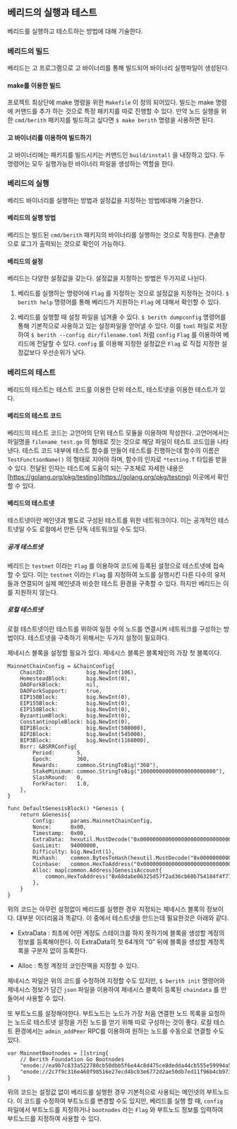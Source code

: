 ## 베리드의 실행과 테스트

베리드를 실행하고 테스트하는 방법에 대해 기술한다.

### 베리드의 빌드

베리드는 고 프로그램으로 고 바이너리를 통해 빌드되어 바이너리 실행파일이 생성된다.

#### make를 이용한 빌드

프로젝트 최상단에 make 명령을 위한 ```Makefile``` 이 정의 되어있다. 빌드는 make 명령에 커맨드를 추가 하는 것으로 특정 패키지를 따로 진행할 수 있다. 만약 노드 실행을 위한 ```cmd/berith``` 패키지를 빌드하고 싶다면 ```$ make berith``` 명령을 사용하면 된다. 

#### 고 바이너리를 이용하여 빌드하기

고 바이너리에는 패키지를 빌드시키는 커맨드인 ```build/install``` 을 내장하고 있다. 두 명령어는 모두 실행가능한 바이너리 파일을 생성하는 역할을 한다. 

### 베리드의 실행

베리드 바이너리를 실행하는 방법과 설정값을 지정하는 방법에대해 기술한다.

#### 베리드의 실행 방법

베리드는 빌드된 ```cmd/berith``` 패키지의 바이너리를 실행하는 것으로 작동한다. 콘솔창으로 로그가 출력되는 것으로 확인이 가능하다.

#### 베리드의 설정

베리드는 다양한 설정값을 갖는다. 설정값을 지정하는 방법은 두가지로 나뉜다.

1. 베리드를 실행하는 명령어에 ```Flag``` 를 지정하는 것으로 설정값을 지정하는 것이다. ```$ berith help``` 명령어를 통해 베리드가 지원하는 ```Flag``` 에 대해서 확인할 수 있다.

2. 베리드를 실행할 때 설정 파일을 넘겨줄 수 있다. ```$ berith dumpconfig``` 명령어를 통해 기본적으로 사용하고 있는 설정파일을 얻어낼 수 있다. 이를 ```toml``` 파일로 저장하여 ```$ berith --config dir/filename.toml``` 처럼 ```config``` ```Flag``` 를 이용하여 베리드에 전달할 수 있다. ```config``` 를 이용해 지정한 설정값은 ```Flag``` 로 직접 지정한 설정값보다 우선순위가 낮다.

### 베리드의 테스트

베리드의 테스트는 테스트 코드를 이용한 단위 테스트, 테스트넷을 이용한 테스트가 있다.

#### 베리드의 테스트 코드

베리드의 테스트 코드는 고언어의 단위 테스트 모듈을 이용하여 작성한다. 고언어에서는 파일명을 ```filename_test.go``` 의 형태로 짓는 것으로 해당 파일이 테스트 코드임을 나타낸다. 테스트 코드 내부에 테스트 함수를 만들어 테스트를 진행하는데 함수의 이름은 ```TestFunctionName()```  의 형태로 지어야 하며, 함수의 인자로 ```*testing.T``` 타입을 받을 수 있다. 전달된 인자는 테스트에 도움이 되는 구조체로 자세한 내용은 [https://golang.org/pkg/testing](https://golang.org/pkg/testing) 이곳에서 확인할 수 있다.

#### 베리드의 테스트넷

테스트넷이란 메인넷과 별도로 구성된 테스트를 위한 네트워크이다. 이는 공개적인 테스트넷일 수도 로컬에서 만든 단독 네트워크일 수도 있다. 

##### 공개 테스트넷

베리드는 ```testnet``` 이라는 ```Flag``` 를 이용하여 코드에 등록된 설정으로 테스트넷에 접속할 수 있다. 이는 ```testnet``` 이라는 ```Flag``` 를 지정하여 노드를 실행시킨 다른 다수의 유저들과 연결되어 실제 메인넷과 비슷한 테스트 환경을 구축할 수 있다. 하지만 베리드는 이를 지원하지 않는다.

##### 로컬 테스트넷

로컬 테스트넷이란 테스트를 위하여 일정 수의 노드를 연결시켜 네트워크를 구성하는 방법이다. 테스트넷을 구축하기 위해서는 두가지 설정이 필요하다.

제네시스 블록을 설정할 필요가 있다. 제네시스 블록은 블록체인의 가장 첫 블록이다.
```
MainnetChainConfig = &ChainConfig{
	ChainID:             big.NewInt(106),
	HomesteadBlock:      big.NewInt(0),
	DAOForkBlock:        nil,
	DAOForkSupport:      true,
	EIP150Block:         big.NewInt(0),
	EIP155Block:         big.NewInt(0),
	EIP158Block:         big.NewInt(0),
	ByzantiumBlock:      big.NewInt(0),
	ConstantinopleBlock: big.NewInt(0),
	BIP1Block:           big.NewInt(508000),
	BIP2Block:           big.NewInt(545000),
	BIP3Block:           big.NewInt(1168000),
	Bsrr: &BSRRConfig{
		Period:       5,
		Epoch:        360,
		Rewards:      common.StringToBig("360"),
		StakeMinimum: common.StringToBig("100000000000000000000000"),
		SlashRound:   0,
		ForkFactor:   1.0,
	},
}

func DefaultGenesisBlock() *Genesis {
    return &Genesis{
        Config:     params.MainnetChainConfig,
        Nonce:      0x00,
        Timestamp:  0x00,
        ExtraData:  hexutil.MustDecode("0x00000000000000000000000000000000000000000000000000000000000000005559b45c940464df7145affec2f2ff4f691d92beefc1b29449332e6dd77cea91bc89db4ac9c43fa80000000000000000000000000000000000000000000000000000000000000000000000000000000000000000000000000000000000000000000000000000000000"),
        GasLimit:   94000000,
        Difficulty: big.NewInt(1),
        Mixhash:    common.BytesToHash(hexutil.MustDecode("0x0000000000000000000000000000000000000000000000000000000000000000")),
        Coinbase:   common.HexToAddress("0x0000000000000000000000000000000000000000"),
        Alloc: map[common.Address]GenesisAccount{
            common.HexToAddress("Bx68dabe06325d57f2ad36cb60b754184f4f771a69"): {Balance: common.StringToBig("5000000000000000000000000000")},
        },
    }
}
```
위의 코드는 아무런 설정없이 베리드를 실행한 경우 지정되는 제네시스 블록의 정보이다. 대부분 이더리움과 똑같다. 이 중에서 테스트넷을 만드는데 필요한것은 아래와 같다.

* ExtraData : 최초에 어떤 계정도 스테이크를 하지 못하기에 블록을 생성할 계정의 정보를 등록해야한다. 이 ExtraData의 첫 64개의 “0” 뒤에 블록을 생성할 계정목록을 구분자 없이 등록한다.

* Alloc : 특정 계정의 코인잔액을 지정할 수 있다.

제네시스 파일은 위의 코드를 수정하여 지정할 수도 있지만, ```$ berith init``` 명령어와 제네시스 정보가 담긴 ```json``` 파일을 이용하여 제네시스 블록이 등록된 ```chaindata``` 를 만들어서 사용할 수 있다. 

또 부트노드를 설정해야한다. 부트노드는 노드가 가장 처음 연결한 노드 목록을 요청하는 노드로 테스트넷 설정을 가진 노드를 얻기 위해 따로 구성하는 것이 좋다. 로컬 테스트 환경에서는 ```admin_addPeer``` RPC를 이용하여 원하는 노드를 수동으로 연결할 수도 있다.
```
var MainnetBootnodes = []string{
    // Berith Foundation Go Bootnodes
    "enode://ea9b7c833a522780cb50dbb5f6e44c8d475ce8dedda44cb555e59994a5f89288908ebb288cfec9962c7321dee311a2a9bbfbadda78b1b3ef6dbcb33aea063e21@13.124.140.180:40404",
    "enode://2c7f9c316e460f98516e27ecd4bcb3e6772d2ae50db7ed11f96b4cb973aaca51b21cb485815d9f627c607e9def084c6e183cd2c12ec9dcc22fd9af198b6d34d3@15.164.130.81:40404",
}
```
위의 코드는 설정값 없이 베리드를 실행한 경우 기본적으로 사용되는 메인넷의 부트노드다. 이 코드를 수정하여 부트노드를 변경할 수도 있지만, 베리드를 실행 할 때, ```config``` 파일에서 부트노드를 지정하거나 ```bootnodes``` 라는 ```Flag``` 와 부트노드 정보를 입력하여 부트노드를 지정하여 사용할 수 있다.

